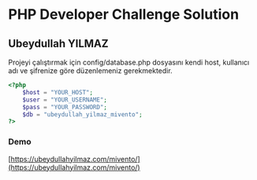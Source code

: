 # PHP Developer Challenge Solution

## Ubeydullah YILMAZ

Projeyi çalıştırmak için config/database.php dosyasını kendi host, kullanıcı adı ve şifrenize göre düzenlemeniz gerekmektedir.

```php
<?php
    $host = "YOUR_HOST";
    $user = "YOUR_USERNAME";
    $pass = "YOUR_PASSWORD";
    $db = "ubeydullah_yilmaz_mivento";
?>
```

### Demo

[https://ubeydullahyilmaz.com/mivento/](https://ubeydullahyilmaz.com/mivento/)